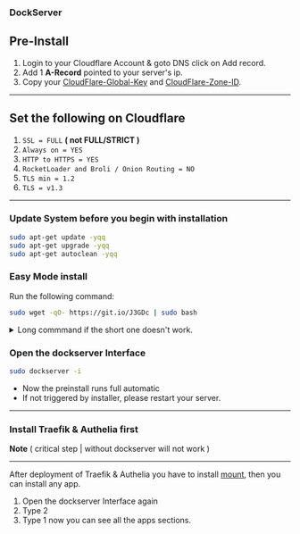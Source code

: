 ### **DockServer**


## Pre-Install

1. Login to your Cloudflare Account & goto DNS click on Add record.
1. Add 1 **A-Record** pointed to your server's ip.
1. Copy your [CloudFlare-Global-Key](https://support.cloudflare.com/hc/en-us/articles/200167836-Managing-API-Tokens-and-Keys) and [CloudFlare-Zone-ID](https://support.cloudflare.com/hc/en-us/articles/200167836-Managing-API-Tokens-and-Keys).

---

## Set the following on Cloudflare

1. `SSL = FULL` **( not FULL/STRICT )**
1. `Always on = YES`
1. `HTTP to HTTPS = YES`
1. `RocketLoader and Broli / Onion Routing = NO`
1. `TLS min = 1.2`
1. `TLS = v1.3`

---

### Update System before you begin with installation

```sh
sudo apt-get update -yqq
sudo apt-get upgrade -yqq
sudo apt-get autoclean -yqq
```

### Easy Mode install

Run the following command:

```sh
sudo wget -qO- https://git.io/J3GDc | sudo bash
```

<details>
  <summary>Long commmand if the short one doesn't work.</summary>
  <br />

```sh
sudo wget -qO- https://raw.githubusercontent.com/dockserver/dockserver/master/wgetfile.sh | sudo bash
```

</details>


### Open the dockserver Interface 

```sh
sudo dockserver -i
```

- Now the preinstall runs full automatic
- If not triggered by installer, please restart your server.

---

### Install Traefik & Authelia first 

**Note** ( critical step | without dockserver will not work )

---

After deployment of Traefik & Authelia you have to install [mount](https://dockserver.io/apps/system/mount.html), then you can install any app.

1. Open the dockserver Interface again 
2. Type 2 
3. Type 1
now you can see all the apps sections.


